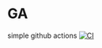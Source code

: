 # GA
simple github actions 
[![CI](https://github.com/mediano11/GA/actions/workflows/simple.yml/badge.svg)](https://github.com/mediano11/GA/actions/workflows/simple.yml)
